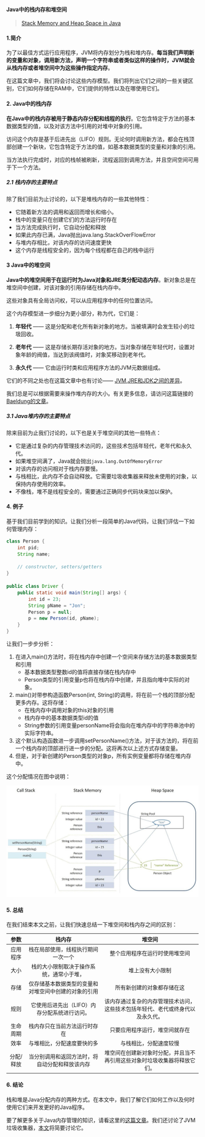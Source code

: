 #### Java中的栈内存和堆空间

> [Stack Memory and Heap Space in Java](https://www.baeldung.com/java-stack-heap)

#### 1.简介

为了以最佳方式运行应用程序，JVM将内存划分为栈和堆内存。**每当我们声明新的变量和对象，调用新方法，声明一个字符串或者类似这样的操作时，JVM就会从栈内存或者堆空间中为这些操作指定内存**。

在这篇文章中，我们将会讨论这些内存模型。我们将列出它们之间的一些关键区别，它们如何存储在RAM中，它们提供的特性以及在哪使用它们。

#### 2. Java中的栈内存

**在Java中的栈内存被用于静态内存分配和线程的执行**。它包含特定于方法的基本数据类型的值，以及对该方法中引用的对堆中对象的引用。

访问这个内存是基于后进先出（LIFO）规则。无论何时调用新方法，都会在栈顶部创建一个新块，它包含特定于方法的值，如基本数据类型的变量和对象的引用。

当方法执行完成时，对应的栈帧被刷新，流程返回到调用方法，并且空间空间可用于下一个方法。

##### 2.1 栈内存的主要特点

除了我们目前为止讨论的，以下是堆栈内存的一些其他特性：

+ 它随着新方法的调用和返回而增长和缩小。
+ 栈中的变量只在创建它们的方法运行时存在
+ 当方法完成执行时，它自动分配和释放
+ 如果此内存已满，Java抛出java.lang.StackOverFlowError
+ 与堆内存相比，对该内存的访问速度更快
+ 这个内存是线程安全的，因为每个线程都在自己的栈中运行

#### 3 Java中的堆空间

**Java中的堆空间用于在运行时为Java对象和JRE类分配动态内存**。新对象总是在堆空间中创建，对该对象的引用存储在栈内存中。

这些对象具有全局访问权，可以从应用程序中的任何位置访问。

这个内存模型进一步细分为更小部分，称为代，它们是：

1. **年轻代** —— 这是分配和老化所有新对象的地方。当被填满时会发生较小的垃圾回收。

2. **老年代** —— 这是存储长期存活对象的地方。当对象存储在年轻代时，设置对象年龄的阀值，当达到该阀值时，对象奖移动到老年代。

3. **永久代** —— 它由运行时类和应用程序方法的JVM元数据组成。

它们的不同之处也在这篇文章中也有讨论—— [JVM,JRE和JDK之间的差异](https://www.baeldung.com/jvm-vs-jre-vs-jdk)。

我们总是可以根据需要来操作堆内存的大小。有关更多信息，请访问这篇链接的[Baeldung的文章](https://www.baeldung.com/jvm-parameters)。

##### 3.1 Java堆内存的主要特点

除来目前为止我们讨论的，以下也是关于堆空间的其他一些特点：

+ 它是通过复杂的内存管理技术访问的，这些技术包括年轻代，老年代和永久代。
+ 如果堆空间满了，Java就会抛出`java.lang.OutOfMemoryError`
+ 对该内存的访问相对于栈内存要慢。
+ 与栈相比，此内存不会自动释放。它需要垃圾收集器来释放未使用的对象，以保持内存使用的效率。
+ 不像栈，堆不是线程安全的，需要通过正确同步代码块来加以保护。

#### 4. 例子

基于我们目前学到的知识。让我们分析一段简单的Java代码，让我们评估一下如何管理内存：

```java
class Person {
    int pid;
    String name;
     
    // constructor, setters/getters
}
 
public class Driver {
    public static void main(String[] args) {
        int id = 23;
        String pName = "Jon";
        Person p = null;
        p = new Person(id, pName);
    }
}
```

让我们一步步分析：

1. 在进入main()方法时，将在栈内存中创建一个空间来存储方法的基本数据类型和引用
   + 基本数据类型整数id的值将直接存储在栈内存中
   + Person类型的引用变量p也将在栈内存中创建，并且指向堆中实际的对象。
2. main()对带参构造函数Person(int, String)的调用，将在前一个栈的顶部分配更多内存。这将存储：
   + 在栈内存中调用对象的this对象的引用
   + 栈内存中的基本数据类型id的值
   + String参数的引用变量personName将会指向在堆内存中的字符串池中的实际字符串。
3. 这个默认构造函数进一步调用setPersonName()方法，对于该方法的，将在前一个栈内存的顶部进行进一步的分配。这将再次以上述方式存储变量。
4. 但是，对于新创建的Person类型的对象p，所有实例变量都将存储在堆内存中。

这个分配情况在图中说明：

![Stack-Memory-vs-Heap-Space-in-Java.jpg](../../img/JavaSe/basic/Stack-Memory-vs-Heap-Space-in-Java.jpg)

#### 5. 总结

在我们结束本文之前，让我们快速总结一下堆空间和栈内存之间的区别：

|   参数    |                        栈内存                        |                            堆空间                            |
| :-------: | :--------------------------------------------------: | :----------------------------------------------------------: |
| 应用程序  |          栈在局部使用，线程执行期间一次一个          |                整个应用程序在运行时使用堆空间                |
|   大小    |       栈的大小限制取决于操作系统，通常小于堆，       |                       堆上没有大小限制                       |
|   存储    | 仅存储基本数据类型的变量和对堆空间中创建的对象的引用 |                  所有新创建的对象都存储在这                  |
|   规则    |     它使用后进先出（LIFO）内存分配系统进行访问。     | 该内存通过复杂的内存管理技术访问，这些技术包括年轻代、老代或终身代以及永久代。 |
| 生命周期  |             栈内存只在当前方法运行时存在             |                只要应用程序运行，堆空间就存在                |
|   效率    |              与堆相比，分配速度要快的多              |                    与栈相比，分配速度较慢                    |
| 分配/释放 |    当分别调用和返回方法时，将自动分配和释放该内存    | 堆空间在创建新对象时分配，并且当不再引用这些对象时垃圾收集器将释放它们。 |

#### 6. 结论

栈和堆是Java分配内存的两种方式。在本文中，我们了解它们如何工作以及何时使用它们来开发更好的Java程序。

要了解更多关于Java内存管理的知识，请看这里的[这篇文章](https://www.baeldung.com/java-memory-management-interview-questions)。我们还讨论了JVM垃圾收集器，[本文](https://www.baeldung.com/jvm-garbage-collectors)将简要讨论它。





